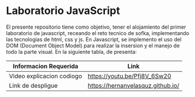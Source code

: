 # Laboratorio JavaScript
El presente repositorio tiene como objetivo, tener el alojamiento del primer laboratorio de javascript, receando el reto tecnico de sofka, implementando las tecnologias de html, css y js. En Javascript, se implemento el uso del DOM (Document Object Model) para realizar la insersion y el manejo de todo la parte visual. En la siguiente tabla, de presenta:

| Informacion Requerida | Link |
| ----------------------|------|
| Video explicacion codiogo | https://youtu.be/Pfj8V_6Sw20 |
| Link de despligue | https://hernanvelasquz.github.io/ |

